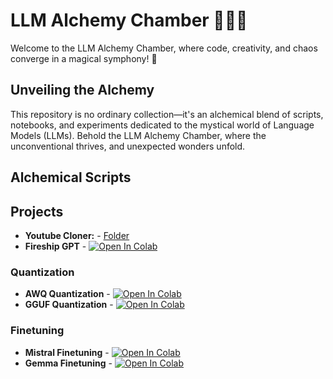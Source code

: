 # LLM Alchemy Chamber 🧙‍♂️✨

Welcome to the LLM Alchemy Chamber, where code, creativity, and chaos converge in a magical symphony! 🌟

## Unveiling the Alchemy

This repository is no ordinary collection—it's an alchemical blend of scripts, notebooks, and experiments dedicated to the mystical world of Language Models (LLMs). Behold the LLM Alchemy Chamber, where the unconventional thrives, and unexpected wonders unfold.


## Alchemical Scripts

## Projects
- **Youtube Cloner:** - [Folder](https://github.com/adithya-s-k/LLM-Alchemy-Chamber/tree/main/Projects/YT_Clones)
- **Fireship GPT** - [![Open In Colab](https://colab.research.google.com/assets/colab-badge.svg)](https://colab.research.google.com/github/adithya-s-k/LLM-Alchemy-Chamber/blob/main/Projects/YT_Clones/Fireship_clone.ipynb)

### Quantization
- **AWQ Quantization** - [![Open In Colab](https://colab.research.google.com/assets/colab-badge.svg)](https://colab.research.google.com/github/adithya-s-k/LLM-Alchemy-Chamber/blob/main/Quantization/AWQ_Quantization.ipynb)
- **GGUF Quantization** - [![Open In Colab](https://colab.research.google.com/assets/colab-badge.svg)](https://colab.research.google.com/github/adithya-s-k/LLM-Alchemy-Chamber/blob/main/Quantization/GGUF_Quantization.ipynb)

### Finetuning
- **Mistral Finetuning** - [![Open In Colab](https://colab.research.google.com/assets/colab-badge.svg)](https://colab.research.google.com/github/adithya-s-k/LLM-Alchemy-Chamber/blob/main/LLMs/Mistral-7b/Mistral_Colab_Finetune_ipynb_Colab_Final.ipynb)
- **Gemma Finetuning** - [![Open In Colab](https://colab.research.google.com/assets/colab-badge.svg)](https://colab.research.google.com/github/adithya-s-k/LLM-Alchemy-Chamber/blob/main/LLMs/Gemma/finetune-gemma.ipynb)

